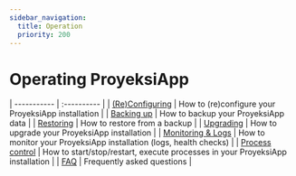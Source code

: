 ```yaml
---
sidebar_navigation:
  title: Operation
  priority: 200
---
```


# Operating ProyeksiApp

| ----------- | :---------- |
| [(Re)Configuring](./reconfiguring) | How to (re)configure your ProyeksiApp installation |
| [Backing up](./backing-up) | How to backup your ProyeksiApp data |
| [Restoring](./restoring) | How to restore from a backup |
| [Upgrading](./upgrading) | How to upgrade your ProyeksiApp installation |
| [Monitoring & Logs](./monitoring) | How to monitor your ProyeksiApp installation (logs, health checks) |
| [Process control](./control) | How to start/stop/restart, execute processes in your ProyeksiApp installation |
| [FAQ](./faq) | Frequently asked questions |

<!--
| [Troubleshooting](./troubleshooting) | How to troubleshoot your ProyeksiApp installation |
| [Scaling up/down](./scaling) | How to scale your ProyeksiApp installation |
-->
